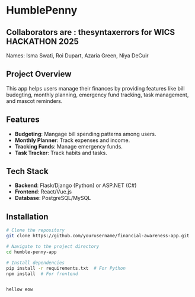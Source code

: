 # HumblePenny

## Collaborators are : thesyntaxerrors for WICS HACKATHON 2025
Names: Isma Swati, Roi Dupart, Azaria Green, Niya DeCuir 

## Project Overview
This app helps users manage their finances by providing features like bill budegting, monthly planning, emergency fund tracking, task management, and mascot reminders.

## Features
- **Budgeting**: Mangage bill spending patterns among users.
- **Monthly Planner**: Track expenses and income.
- **Tracking Funds**: Manage emergency funds.
- **Task Tracker**: Track habits and tasks.


## Tech Stack
- **Backend**: Flask/Django (Python) or ASP.NET (C#)
- **Frontend**: React/Vue.js
- **Database**: PostgreSQL/MySQL


## Installation
```bash
# Clone the repository
git clone https://github.com/yourusername/financial-awareness-app.git

# Navigate to the project directory
cd humble-penny-app

# Install dependencies
pip install -r requirements.txt  # For Python
npm install  # For frontend


hellow eow
